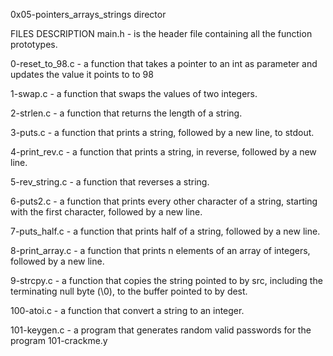 0x05-pointers_arrays_strings director

FILES			DESCRIPTION
main.h - is the header file containing all the function prototypes.

0-reset_to_98.c - a function that takes a pointer to an int as parameter and updates the value it points to to 98

1-swap.c - a function that swaps the values of two integers.

2-strlen.c - a function that returns the length of a string.

3-puts.c - a function that prints a string, followed by a new line, to stdout.

4-print_rev.c - a function that prints a string, in reverse, followed by a new line.

5-rev_string.c - a function that reverses a string.

6-puts2.c - a function that prints every other character of a string, starting with the first character, followed by a new line.

7-puts_half.c - a function that prints half of a string, followed by a new line.

8-print_array.c - a function that prints n elements of an array of integers, followed by a new line.

9-strcpy.c - a function that copies the string pointed to by src, including the terminating null byte (\0), to the buffer pointed to by dest.

100-atoi.c - a function that convert a string to an integer.

101-keygen.c - a program that generates random valid passwords for the program 101-crackme.y
